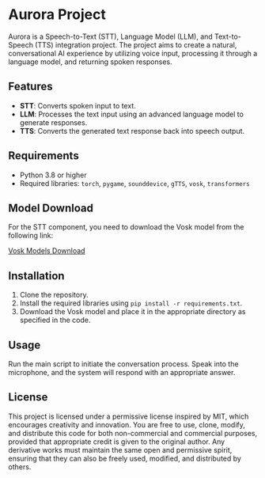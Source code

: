 # Aurora Project

Aurora is a Speech-to-Text (STT), Language Model (LLM), and Text-to-Speech (TTS) integration project. The project aims to create a natural, conversational AI experience by utilizing voice input, processing it through a language model, and returning spoken responses.

## Features

- **STT**: Converts spoken input to text.
- **LLM**: Processes the text input using an advanced language model to generate responses.
- **TTS**: Converts the generated text response back into speech output.

## Requirements

- Python 3.8 or higher
- Required libraries: `torch`, `pygame`, `sounddevice`, `gTTS`, `vosk`, `transformers`

## Model Download

For the STT component, you need to download the Vosk model from the following link:

[Vosk Models Download](https://alphacephei.com/vosk/models)

## Installation

1. Clone the repository.
2. Install the required libraries using `pip install -r requirements.txt`.
3. Download the Vosk model and place it in the appropriate directory as specified in the code.

## Usage

Run the main script to initiate the conversation process. Speak into the microphone, and the system will respond with an appropriate answer.

## License

This project is licensed under a permissive license inspired by MIT, which encourages creativity and innovation. You are free to use, clone, modify, and distribute this code for both non-commercial and commercial purposes, provided that appropriate credit is given to the original author. Any derivative works must maintain the same open and permissive spirit, ensuring that they can also be freely used, modified, and distributed by others.

